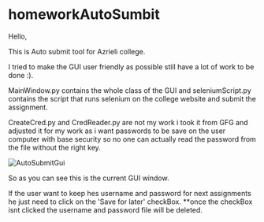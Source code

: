 
# homeworkAutoSumbit

Hello,

This is Auto submit tool for Azrieli college.

I tried to make the GUI user friendly as possible still have a lot of work to be done :).

MainWindow.py contains the whole class of the GUI and seleniumScript.py contains the script that runs selenium on the college website and submit the assignment.

CreateCred.py and CredReader.py are not my work i took it from GFG and adjusted it for my work as i want passwords to be save on the user computer with base security so no one can actually read the password from the file without the right key.

![‏‏AutoSubmitGui](https://user-images.githubusercontent.com/59573087/120122947-c519ab80-c1b4-11eb-9071-ec8bedb57921.PNG)


So as you can see this is the current GUI window.

If the user want to keep hes username and password for next assignments he just need to click on the 'Save for later' checkBox.
**once the checkBox isnt clicked the username and password file will be deleted.

